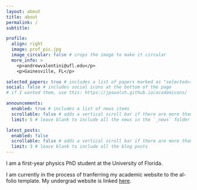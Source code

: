 ```yaml
---
layout: about
title: about
permalink: /
subtitle: 

profile:
  align: right
  image: prof_pic.jpg
  image_circular: false # crops the image to make it circular
  more_info: >
    <p>andrewvalentini@ufl.edu</p>
    <p>Gainesville, FL</p>

selected_papers: true # includes a list of papers marked as "selected={true}"
social: false # includes social icons at the bottom of the page
# if I wanted them, use this: https://jpswalsh.github.io/academicons/

announcements:
  enabled: true # includes a list of news items
  scrollable: false # adds a vertical scroll bar if there are more than 3 news items
  limit: 5 # leave blank to include all the news in the `_news` folder

latest_posts:
  enabled: false
  scrollable: false # adds a vertical scroll bar if there are more than 3 new posts items
  limit: 3 # leave blank to include all the blog posts
---
```


I am a first-year physics PhD student at the University of Florida.

I am currently in the process of tranferring my academic website to the al-folio template. My undergrad website is linked [here](/undergrad/).



